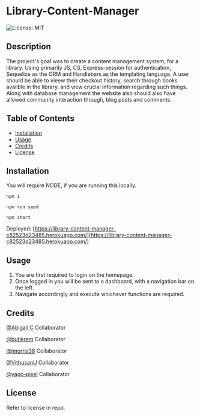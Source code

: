 # Library-Content-Manager 

![License: MIT](https://img.shields.io/badge/License-MIT-yellow.svg)

## Description

The project's goal was to create a content management system, for a library. Using primarily JS, CS, Express-session for authentication, Sequelize as the ORM and Handlebars as the templating language. A user should be able to vieew their checkout history, search through books availble in the library, and view crucial information regarding such things. Along with database management the website also should also have allowed community interaction through, blog posts and comments. 

## Table of Contents 

- [Installation](#installation)
- [Usage](#usage)
- [Credits](#credits)
- [License](#license)

## Installation

You will require NODE, if you are running this locally. 

```
npm i

npm run seed

npm start
```
Deployed:
[https://library-content-manager-c82523d23485.herokuapp.com/](https://library-content-manager-c82523d23485.herokuapp.com/)

## Usage

1. You are first required to login on the homepage.
2. Once logged in you will be sent to a dashboard, with a navigation bar on the left.
3. Navigate accordingly and execute whichever functions are required. 

## Credits

[@Abigail C](https://github.com/abi-gail17)
Collaborator

[@butlerem](https://github.com/butlerem)
Collaborator

[@jmorris38](https://github.com/jmorris38)
Collaborator

[@VithusanU](https://github.com/VithusanU)
Collaborator

[@yago-pixel](https://github.com/yago-pixel)
Collaborator

## License

Refer to license in repo. 
